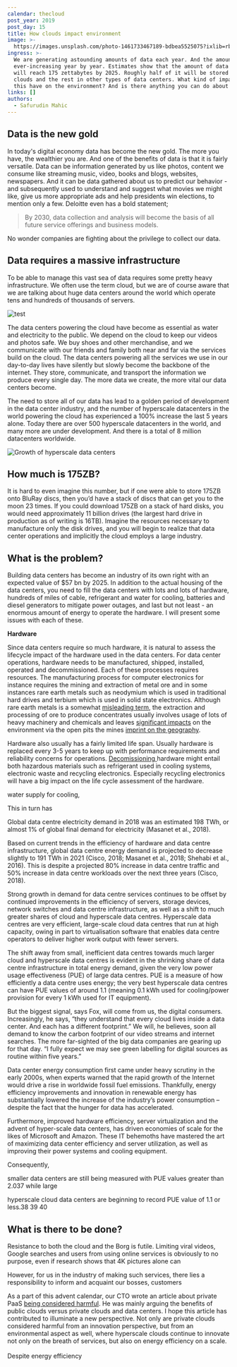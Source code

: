 ```yaml
---
calendar: thecloud
post_year: 2019
post_day: 15
title: How clouds impact environment
image: >-
  https://images.unsplash.com/photo-1461733467189-bdbea5525075?ixlib=rb-1.2.1&ixid=eyJhcHBfaWQiOjEyMDd9&auto=format&fit=crop&w=1950&q=80
ingress: >-
  We are generating astounding amounts of data each year. And the amount is
  ever-increasing year by year. Estimates show that the amount of data worldwide
  will reach 175 zettabytes by 2025. Roughly half of it will be stored in public
  clouds and the rest in other types of data centers. What kind of impact does
  this have on the environment? And is there anything you can do about it?
links: []
authors:
  - Safurudin Mahic
---
```

## Data is the new gold

In today's digital economy data has become the new gold. The more you have, the wealthier you are. And one of the benefits of data is that it is fairly versatile. Data can be information generated by us like photos, content we consume like streaming music, video, books and blogs, websites, newspapers. And it can be data gathered about us to predict our behavior - and subsequently used to understand and suggest what movies we might like, give us more appropriate ads and help presidents win elections, to mention only a few. Deloitte even has a bold statement;

>  By 2030, data collection and analysis will become the basis of all future service offerings and business models.

No wonder companies are fighting about the privilege to collect our data. 

## Data requires a massive infrastructure

To be able to manage this vast sea of data requires some pretty heavy infrastructure. We often use the term cloud, but we are of course aware that we are talking about huge data centers around the world which operate tens and hundreds of thousands of servers.

![test](/assets/tc-15-centres.jpg "Image of data center (Source: https://classmayte.wordpress.com/2016/02/06/what-is-data-center-what-are-the-top-5-largest-data-centers-around-the-world/)")

The data centers powering the cloud have become as essential as water and electricity to the public. We depend on the cloud to keep our videos and photos safe. We buy shoes and other merchandise, and we communicate with our friends and family both near and far via the services build on the cloud. The data centers powering all the services we use in our day-to-day lives have silently but slowly become the backbone of the internet. They store, communicate, and transport the information we produce every single day. The more data we create, the more vital our data centers become.

The need to store all of our data has lead to a golden period of development in the data center industry, and the number of hyperscale datacenters in the world powering the cloud has experienced a 100% increase the last 5 years alone. Today there are over 500 hyperscale datacenters in the world, and many more are under development. And there is a total of 8 million datacenters worldwide.

![](/assets/tc-15-growth.png "Growth of hyperscale data centers")



## How much is 175ZB?

It is hard to even imagine this number, but if one were able to store 175ZB onto BluRay discs, then you’d have a stack of discs that can get you to the moon 23 times. If you could download 175ZB on a stack of hard disks, you would need approximately 11 billion drives (the largest hard drive in production as of writing is 16TB). Imagine the resources necessary to manufacture only the disk drives, and you will begin to realize that data center operations and implicitly the cloud employs a large industry. 

## What is the problem?

Building data centers has become an industry of its own right with an expected value of $57 bn by 2025. In addition to the actual housing of the data centers, you need to fill the data centers with lots and lots of hardware, hundreds of miles of cable, refrigerant and water for cooling, batteries and diesel generators to mitigate power outages, and last but not least - an enormous amount of energy to operate the hardware. I will present some issues with each of these.

**Hardware**

Since data centers require so much hardware, it is natural to assess the lifecycle impact of the hardware used in the data centers. For data center operations, hardware needs to be manufactured, shipped, installed, operated and decommissioned. Each of these processes requires resources. The manufacturing process for computer electronics for instance requires the mining and extraction of metal ore and in some instances rare earth metals such as neodymium which is used in traditional hard drives and terbium which is used in solid state electronics. Although rare earth metals is a somewhat [misleading term](https://www.scientificamerican.com/article/dont-panic-about-rare-earth-elements/), the extraction and processing of ore to produce concentrates usually involves usage of lots of heavy machinery and chemicals and leaves [significant impacts](https://www.researchgate.net/publication/227332044_Environmental_impact_assessment_of_open_pit_mining_in_Iran) on the environment via the open pits the mines [imprint on the geography](v). 

Hardware also usually has a fairly limited life span. Usually hardware is replaced every 3-5 years to keep up with performance requirements and reliability concerns for operations. [Decomissioning ](https://www.networkworld.com/article/3439917/how-to-decommission-a-data-center.html)hardware might entail both hazardous materials such as refrigerant used in cooling systems, electronic waste and recycling electronics. Especially recycling electronics will have a big impact on the life cycle assessment of the hardware. 



water supply for cooling,





This in turn has 

Global data centre electricity demand in 2018 was an estimated 198 TWh, or almost 1% of global final demand for electricity (Masanet et al., 2018).

Based on current trends in the efficiency of hardware and data centre infrastructure, global data centre energy demand is projected to decrease slightly to 191 TWh in 2021 (Cisco, 2018; Masanet et al., 2018; Shehabi et al., 2016). This is despite a projected 80% increase in data centre traffic and 50% increase in data centre workloads over the next three years (Cisco, 2018).

Strong growth in demand for data centre services continues to be offset by continued improvements in the efficiency of servers, storage devices, network switches and data centre infrastructure, as well as a shift to much greater shares of cloud and hyperscale data centres. Hyperscale data centres are very efficient, large-scale cloud data centres that run at high capacity, owing in part to virtualisation software that enables data centre operators to deliver higher work output with fewer servers.



The shift away from small, inefficient data centres towards much larger cloud and hyperscale data centres is evident in the shrinking share of data centre infrastructure in total energy demand, given the very low power usage effectiveness (PUE) of large data centres. PUE is a measure of how efficiently a data centre uses energy; the very best hyperscale data centres can have PUE values of around 1.1 (meaning 0.1 kWh used for cooling/power provision for every 1 kWh used for IT equipment).

But the biggest signal, says Fox, will come from us, the digital consumers. Increasingly, he says, “they understand that every cloud lives inside a data center. And each has a different footprint.” We will, he believes, soon all demand to know the carbon footprint of our video streams and internet searches. The more far-sighted of the big data companies are gearing up for that day. “I fully expect we may see green labelling for digital sources as routine within five years.” 

Data center energy consumption first came under heavy scrutiny in the early 2000s, when experts warned that the rapid growth of the Internet would drive a rise in worldwide fossil fuel emissions. Thankfully, energy efficiency improvements and innovation in renewable energy has substantially lowered the increase of the industry’s power consumption – despite the fact that the hunger for data has accelerated.

Furthermore, improved hardware efficiency, server virtualization and the advent of hyper-scale data centers, has driven economies of scale for the likes of Microsoft and Amazon. These IT behemoths have mastered the art of maximizing data center efficiency and server utilization, as well as improving their power systems and cooling equipment.

 Consequently,

smaller data centers are still being measured with PUE values greater than 2.037 while large

hyperscale cloud data centers are beginning to record PUE value of 1.1 or less.38 39 40



## What is there to be done?

Resistance to both the cloud and the Borg is futile. Limiting viral videos, Google searches and users from using online services is obviously to no purpose, even if research shows that 4K pictures alone can 



 However, for us in the industry of making such services, there lies a responsibility to inform and acquaint our bosses, customers 

As a part of this advent calendar, our CTO wrote an article about private PaaS [being considered harmful](https://thecloud.christmas/2019/2). He was mainly arguing the benefits of public clouds versus private clouds and data centers. I hope this article has contributed to illuminate a new perspective. Not only are private clouds considered harmful from an innovation perspective, but from an environmental aspect as well, where hyperscale clouds continue to innovate not only on the breath of services, but also on energy efficiency on a scale. \
\
Despite energy efficiency
